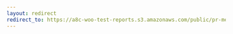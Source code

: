 ```yaml
---
layout: redirect
redirect_to: https://a8c-woo-test-reports.s3.amazonaws.com/public/pr-merge/36918/e2e/index.html
---
```

